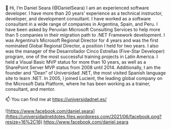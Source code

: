 👋 Hi, I’m Daniel Seara (@DanielSeara)
I am an experienced software developer. I have more than 20 years’ experience as a technical instructor, developer, and development consultant. 
I have worked as a software consultant in a wide range of companies in Argentina, Spain, and Peru. I have been asked by Peruvian Microsoft Consulting Services to help more than 5 companies in their migration path to .NET Framework development.
I was Argentina’s Microsoft Regional Director for 4 years and was the first nominated Global Regional Director, a position I held for two years. I also was the manager of the Desarrollador Cinco Estrellas (Five-Star Developer) program, one of the most successful training projects in Latin America. I held a Visual Basic MVP status for more than 10 years, as well as a SharePoint Server MVP status from 2008 until 2014. Additionally, I am the founder and “Dean” of Universidad .NET, the most visited Spanish language site to learn .NET. 
In 2005, I joined Lucient, the leading global company on the Microsoft Data Platform, where he has been working as a trainer, consultant, and mentor.

📫 You can find me at https://universidadnet.es/ 

![https://www.facebook.com/daniel.seara](https://universidadnetdotes.files.wordpress.com/2021/06/facebook.png?resize=16%2C16) https://www.facebook.com/daniel.seara

<!---
DanielSeara/DanielSeara is a ✨ special ✨ repository because its `README.md` (this file) appears on your GitHub profile.
You can click the Preview link to take a look at your changes.
--->
